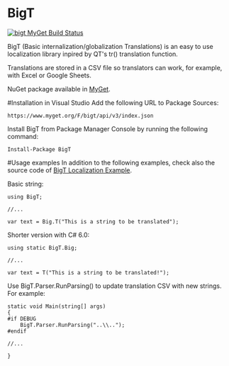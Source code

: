 # BigT
[![bigt MyGet Build Status](https://www.myget.org/BuildSource/Badge/bigt?identifier=ac72d4d4-3c7b-46d0-bca9-8ca02ea4e177)](https://www.myget.org/gallery/bigt)

BigT (Basic internalization/globalization Translations) is an easy to use localization library inpired by QT's tr() translation function.

Translations are stored in a CSV file so translators can work, for example, with Excel or Google Sheets.

NuGet package available in [MyGet](https://www.myget.org/gallery/bigt).

#Installation in Visual Studio
Add the following URL to Package Sources:
```
https://www.myget.org/F/bigt/api/v3/index.json
```
Install BigT from Package Manager Console by running the following command:
```
Install-Package BigT
```

#Usage examples
In addition to the following examples, check also the source code of [BigT Localization Example](https://github.com/tommiseppanen/BigT-Localization-Example).

Basic string:
```
using BigT;

//...

var text = Big.T("This is a string to be translated");
```

Shorter version with C# 6.0:
```
using static BigT.Big;

//...

var text = T("This is a string to be translated!");
```

Use BigT.Parser.RunParsing() to update translation CSV with new strings. For example:
```
static void Main(string[] args)
{
#if DEBUG
	BigT.Parser.RunParsing("..\\..");
#endif

//...

}
```
